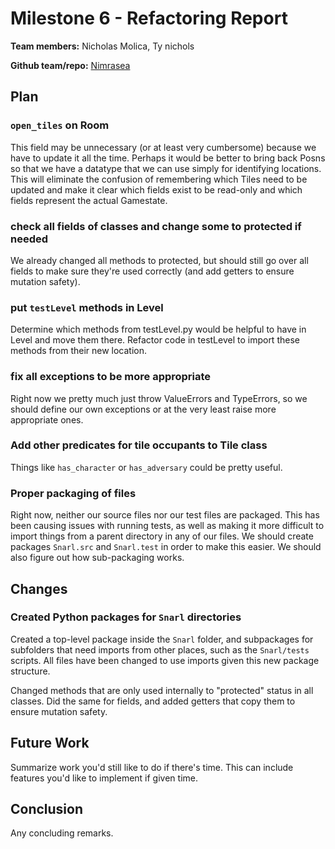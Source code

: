# Milestone 6 - Refactoring Report

**Team members:**
Nicholas Molica, Ty nichols

**Github team/repo:**
[Nimrasea](https://github.ccs.neu.edu/CS4500-S21/Nimrasea)


## Plan

### `open_tiles` on Room
This field may be unnecessary (or at least very cumbersome) because we have to update it all the time. Perhaps it would be better to bring back Posns so that we have a datatype that we can use simply for identifying locations. This will eliminate the confusion of remembering which Tiles need to be updated and make it clear which fields exist to be read-only and which fields represent the actual Gamestate.

### check all fields of classes and change some to protected if needed
We already changed all methods to protected, but should still go over all fields to make sure they're used correctly (and add getters to ensure mutation safety).

### put `testLevel` methods in Level
Determine which methods from testLevel.py would be helpful to have in Level and move them there. Refactor code in testLevel to import these methods from their new location.

### fix all exceptions to be more appropriate
Right now we pretty much just throw ValueErrors and TypeErrors, so we should define our own exceptions or at the very least raise more appropriate ones.

### Add other predicates for tile occupants to Tile class
Things like `has_character` or `has_adversary` could be pretty useful. 

### Proper packaging of files
Right now, neither our source files nor our test files are packaged. This has been causing issues with running tests, as well as making it more difficult to import things from a parent directory in any of our files. We should create packages `Snarl.src` and `Snarl.test` in order to make this easier. We should also figure out how sub-packaging works. 

## Changes

### Created Python packages for `Snarl` directories

Created a top-level package inside the `Snarl` folder, and subpackages for subfolders that need imports from other places, such as the `Snarl/tests` scripts. All files have been changed to use imports given this new package structure.

Changed methods that are only used internally to "protected" status in all classes. Did the same for fields, and added getters that copy them to ensure mutation safety.

## Future Work

Summarize work you'd still like to do if there's time. This can include features 
you'd like to implement if given time.


## Conclusion

Any concluding remarks.